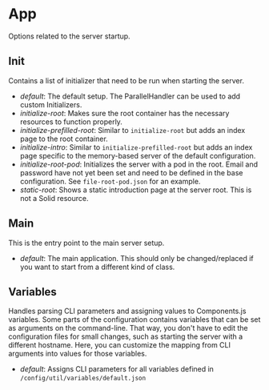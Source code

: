 # App

Options related to the server startup.

## Init

Contains a list of initializer that need to be run when starting the server.

* *default*: The default setup. The ParallelHandler can be used to add custom Initializers.
* *initialize-root*: Makes sure the root container has the necessary resources to function properly.
* *initialize-prefilled-root*: Similar to `initialize-root` but adds an index page to the root container.
* *initialize-intro*: Similar to `initialize-prefilled-root` but adds an index page
                      specific to the memory-based server of the default configuration.
* *initialize-root-pod*: Initializes the server with a pod in the root.
                         Email and password have not yet been set and need to be defined in the base configuration.
                         See `file-root-pod.json` for an example.
* *static-root*: Shows a static introduction page at the server root. This is not a Solid resource.

## Main

This is the entry point to the main server setup.

* *default*: The main application. This should only be changed/replaced
  if you want to start from a different kind of class.

## Variables

Handles parsing CLI parameters and assigning values to Components.js variables.
Some parts of the configuration contains variables that can be set as arguments on the command-line.
That way, you don't have to edit the configuration files for small changes,
such as starting the server with a different hostname.
Here, you can customize the mapping from CLI arguments into values for those variables.

* *default*: Assigns CLI parameters for all variables defined in `/config/util/variables/default.json`
